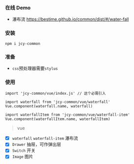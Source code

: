 ### 在线 Demo
- 瀑布流 https://bestime.github.io/common/dist/#/water-fall

### 安装
`npm i jcy-common`

### 准备
- `css`预处理器需要`stylus`

### 使用
```
import 'jcy-common/vue/index.js' // 这个必需引入

import waterfall from 'jcy-common/vue/waterfall'
Vue.component(waterfall.name, waterfall)

import waterfallItem from 'jcy-common/vue/waterfall-item'
Vue.component(waterfallItem.name, waterfallItem)
```
> vue
  - [x] `waterfall` `waterfall-item` 瀑布流
  - [x] `Drawer` 抽屉，可作弹出层
  - [x] `Switch` 开关
  - [x] `Image` 图片